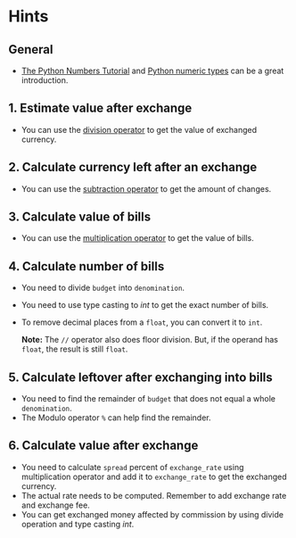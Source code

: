 # Hints

## General

- [The Python Numbers Tutorial][python-numbers-tutorial] and [Python numeric types][python-numeric-types] can be a great
  introduction.

## 1. Estimate value after exchange

- You can use the [division operator][division-operator] to get the value of exchanged currency.

## 2. Calculate currency left after an exchange

- You can use the [subtraction operator][subtraction-operator] to get the amount of changes.

## 3. Calculate value of bills

- You can use the [multiplication operator][multiplication-operator] to get the value of bills.

## 4. Calculate number of bills

- You need to divide `budget` into `denomination`.
- You need to use type casting to _int_ to get the exact number of bills.
- To remove decimal places from a `float`, you can convert it to `int`.

  **Note:** The `//` operator also does floor division. But, if the operand has `float`, the result is still `float`.

## 5. Calculate leftover after exchanging into bills

- You need to find the remainder of `budget` that does not equal a whole `denomination`.
- The Modulo operator `%` can help find the remainder.

## 6. Calculate value after exchange

- You need to calculate `spread` percent of `exchange_rate` using multiplication operator and add it to `exchange_rate`
  to get the exchanged currency.
- The actual rate needs to be computed. Remember to add exchange rate and exchange fee.
- You can get exchanged money affected by commission by using divide operation and type casting _int_.

[python-numbers-tutorial]: https://docs.python.org/3/tutorial/introduction.html#numbers

[python-numeric-types]: https://docs.python.org/3.9/library/stdtypes.html#numeric-types-int-float-complex

[division-operator]: https://docs.python.org/3/tutorial/introduction.html#numbers

[subtraction-operator]: https://docs.python.org/3/tutorial/introduction.html#numbers

[multiplication-operator]: https://docs.python.org/3/tutorial/introduction.html#numbers